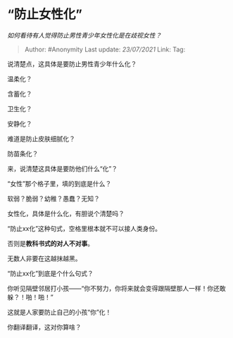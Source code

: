 # “防止女性化”
*如何看待有人觉得防止男性青少年女性化是在歧视女性？*

> Author: #Anonymity
> Last update: *23/07/2021*
> Link:
> Tag:

说清楚点，这具体是要防止男性青少年什么化？

温柔化？

含蓄化？

卫生化？

安静化？

难道是防止皮肤细腻化？

防苗条化？

来，说清楚这具体是要防他们什么“化”？

“女性”那个格子里，填的到底是什么？

软弱？脆弱？幼稚？愚蠢？无知？

女性化，具体是什么化，有胆说个清楚吗？

“防止xx化”这种句式，空格里根本就不可以接人类身份。

否则是**教科书式的对人不对事**。

无数人非要在这越抹越黑。

“防止xx化”到底是个什么句式？

你听见隔壁邻居打小孩——“你不努力，你将来就会变得跟隔壁那人一样！你还敢躲？！啪！啪！”

这就是人家要防止自己的小孩“你”化！

你翻译翻译，这对你算啥？
